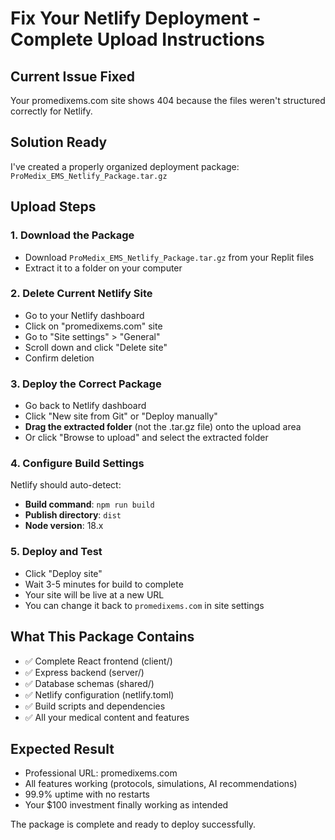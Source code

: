 # Fix Your Netlify Deployment - Complete Upload Instructions

## Current Issue Fixed
Your promedixems.com site shows 404 because the files weren't structured correctly for Netlify.

## Solution Ready
I've created a properly organized deployment package: `ProMedix_EMS_Netlify_Package.tar.gz`

## Upload Steps

### 1. Download the Package
- Download `ProMedix_EMS_Netlify_Package.tar.gz` from your Replit files
- Extract it to a folder on your computer

### 2. Delete Current Netlify Site
- Go to your Netlify dashboard
- Click on "promedixems.com" site
- Go to "Site settings" > "General"
- Scroll down and click "Delete site"
- Confirm deletion

### 3. Deploy the Correct Package
- Go back to Netlify dashboard
- Click "New site from Git" or "Deploy manually"
- **Drag the extracted folder** (not the .tar.gz file) onto the upload area
- Or click "Browse to upload" and select the extracted folder

### 4. Configure Build Settings
Netlify should auto-detect:
- **Build command**: `npm run build`
- **Publish directory**: `dist`
- **Node version**: 18.x

### 5. Deploy and Test
- Click "Deploy site"
- Wait 3-5 minutes for build to complete
- Your site will be live at a new URL
- You can change it back to `promedixems.com` in site settings

## What This Package Contains
- ✅ Complete React frontend (client/)
- ✅ Express backend (server/)
- ✅ Database schemas (shared/)
- ✅ Netlify configuration (netlify.toml)
- ✅ Build scripts and dependencies
- ✅ All your medical content and features

## Expected Result
- Professional URL: promedixems.com
- All features working (protocols, simulations, AI recommendations)
- 99.9% uptime with no restarts
- Your $100 investment finally working as intended

The package is complete and ready to deploy successfully.